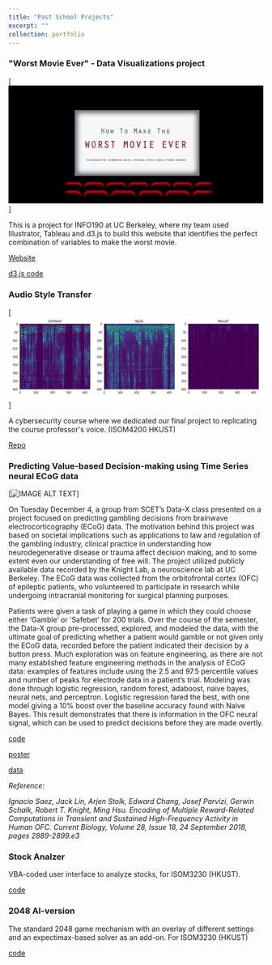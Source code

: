 ```yaml
---
title: "Past School Projects"
excerpt: ""
collection: portfolio
---
```


### "Worst Movie Ever" - Data Visualizations project

[![IMAGE ALT TEXT](/images/school1.PNG)]

This is a project for INFO190 at UC Berkeley, where my team used Illustrator, Tableau and d3.js to build this website that identifies the perfect combination of variables to make the worst movie.

[Website](https://worstmovieever.weebly.com/)

[d3.js code](https://github.com/dattasiddhartha/INFO190-DATAVIZ)


### Audio Style Transfer

[![IMAGE ALT TEXT](/images/school2.PNG)]

A cybersecurity course where we dedicated our final project to replicating the course professor's voice. (ISOM4200 HKUST)

[Repo](https://github.com/dattasiddhartha/audio-style-transfer)

### Predicting Value-based Decision-making using Time Series neural ECoG data

[![IMAGE ALT TEXT](https://i1.wp.com/data-x.blog/wp-content/uploads/2018/12/Brain-Poster-Aditya-Goel-page-001.jpg?zoom=2&resize=2000%2C1200&ssl=1)]

On Tuesday December 4, a group from SCET’s Data-X class presented on a project focused on predicting gambling decisions from brainwave electrocorticography (ECoG) data. The motivation behind this project was based on societal implications such as applications to law and regulation of the gambling industry, clinical practice in understanding how neurodegenerative disease or trauma affect decision making, and to some extent even our understanding of free will. The project utilized publicly available data recorded by the Knight Lab, a neuroscience lab at UC Berkeley. The ECoG data was collected from the orbitofrontal cortex (OFC) of epileptic patients, who volunteered to participate in research while undergoing intracranial monitoring for surgical planning purposes.

Patients were given a task of playing a game in which they could choose either ‘Gamble’ or ‘Safebet’ for 200 trials. Over the course of the semester, the Data-X group pre-processed, explored, and modeled the data, with the ultimate goal of predicting whether a patient would gamble or not given only the ECoG data, recorded before the patient indicated their decision by a button press. Much exploration was on feature engineering, as there are not many established feature engineering methods in the analysis of ECoG data: examples of features include using the 2.5 and 97.5 percentile values and number of peaks for electrode data in a patient’s trial. Modeling was done through logistic regression, random forest, adaboost, naive bayes, neural nets, and perceptron. Logistic regression fared the best, with one model giving a 10% boost over the baseline accuracy found with Naive Bayes. This result demonstrates that there is information in the OFC neural signal, which can be used to predict decisions before they are made overtly.

[code](https://github.com/dattasiddhartha/DataX-NeuralDecisionMaking)

[poster](https://data-x.blog/projects/predicting-gambling-decisions/)

[data](https://crcns.org/data-sets/ofc/ofc-3/about-ofc-2)

_Reference:_

_Ignacio Saez, Jack Lin, Arjen Stolk, Edward Chang, Josef Parvizi, Gerwin Schalk, Robert T. Knight, Ming Hsu. Encoding of Multiple Reward-Related Computations in Transient and Sustained High-Frequency Activity in Human OFC. Current Biology, Volume 28, Issue 18, 24 September 2018, pages 2889-2899.e3_

### Stock Analzer

VBA-coded user interface to analyze stocks, for ISOM3230 (HKUST).

[code](https://github.com/dattasiddhartha/StockAnalyzerGUI)

### 2048 AI-version

The standard 2048 game mechanism with an overlay of different settings and an expectimax-based solver as an add-on. For ISOM3230 (HKUST)

[code](https://github.com/dattasiddhartha/2048_AI)
